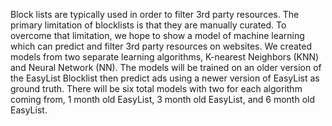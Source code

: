Block lists are typically used in order to filter 3rd party resources. The primary limitation of blocklists is that they are manually curated. To overcome that limitation, we hope to show a model of machine learning which can predict and filter 3rd party resources on websites. We created models from two separate learning algorithms, K-nearest Neighbors (KNN) and Neural Network (NN). The models will be trained on an older version of the EasyList Blocklist then predict ads using a newer version of EasyList as ground truth. There will be six total models with two for each algorithm coming from, 1 month old EasyList, 3 month old EasyList, and 6 month old EasyList.
